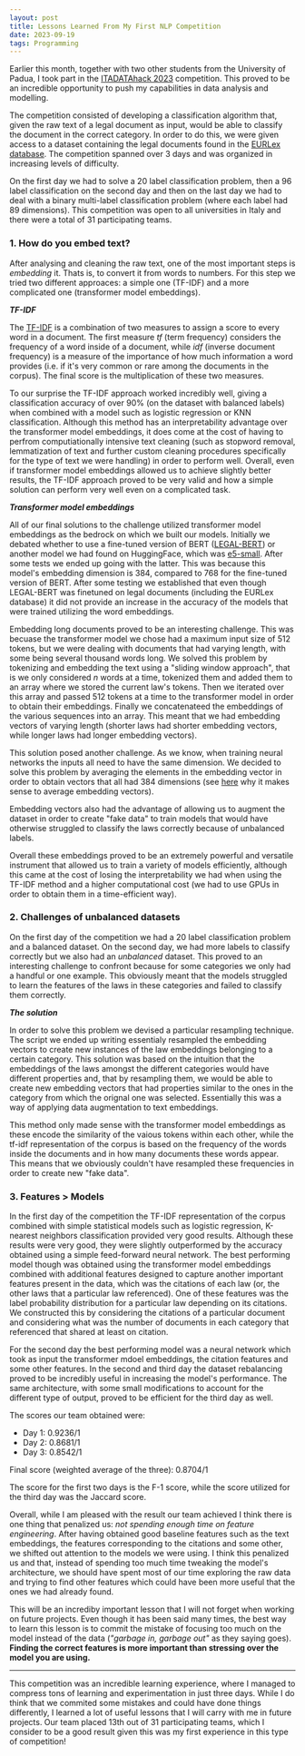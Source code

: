 ```yaml
---
layout: post
title: Lessons Learned From My First NLP Competition
date: 2023-09-19
tags: Programming
---
```


Earlier this month, together with two other students from the University of Padua, I took part in the [ITADATAhack 2023](https://journal.opendataplayground.com/ITADATAhack-2023/) competition. This proved to be an incredible opportunity to push my capabilities in data analysis and modelling. 

The competition consisted of developing a classification algorithm that, given the raw text of a legal document as input, would be able to classify the document in the correct category. In order to do this, we were given access to a dataset containing the legal documents found in the [EURLex database](https://eur-lex.europa.eu/collection/eu-law/legislation/recent.html). The competition spanned over 3 days and was organized in increasing levels of difficulty. 

On the first day we had to solve a 20 label classification problem, then a 96 label classification on the second day and then on the last day we had to deal with a binary multi-label classification problem (where each label had 89 dimensions). This competition was open to all universities in Italy and there were a total of 31 participating teams.

### 1. How do you embed text?
After analysing and cleaning the raw text, one of the most important steps is _embedding_ it. Thats is, to convert it from words to numbers. For this step we tried two different approaces: a simple one (TF-IDF) and a more complicated one (transformer model embeddings).

**_TF-IDF_**

The [TF-IDF](https://en.wikipedia.org/wiki/Tf%E2%80%93idf) is a combination of two measures to assign a score to every word in a document. The first measure _tf_ (term frequency) considers the frequency of a word inside of a document, while _idf_ (inverse document frequency) is a measure of the importance of how much information a word provides (i.e. if it's very common or rare among the documents in the corpus). The final score is the multiplication of these two measures. 

To our surprise the TF-IDF approach worked incredibly well, giving a classification accuracy of over 90% (on the dataset with balanced labels) when combined with a model such as logistic regression or KNN classification. Although this method has an interpretability advantage over the transformer model embeddings, it does come at the cost of having to perfrom computiationally intensive text cleaning (such as stopword removal, lemmatization of text and further custom cleaning procedures specifically for the type of text we were handling) in order to perform well. Overall, even if transformer model embeddings allowed us to achieve slightly better results, the TF-IDF approach proved to be very valid and how a simple solution can perform very well even on a complicated task.

**_Transformer model embeddings_**

All of our final solutions to the challenge utilized transformer model embeddings as the bedrock on which we built our models. Initially we debated whether to use a fine-tuned version of BERT ([LEGAL-BERT](https://huggingface.co/nlpaueb/legal-bert-base-uncased)) or another model we had found on HuggingFace, which was [e5-small](https://huggingface.co/intfloat/e5-small-v2). After some tests we ended up going with the latter. This was because this model's embedding dimension is 384, compared to 768 for the fine-tuned version of BERT. After some testing we established that even though LEGAL-BERT was finetuned on legal documents (including the EURLex database) it did not provide an increase in the accuracy of the models that were trained utilizing the word embeddings. 

Embedding long documents proved to be an interesting challenge. This was becuase the transformer model we chose had a maximum input size of 512 tokens, but we were dealing with documents that had varying length, with some being several thousand words long. We solved this problem by tokenizing and embedding the text using a "sliding window approach", that is we only considered _n_ words at a time, tokenized them and added them to an array where we stored the current law's tokens. Then we iterated over this array and passed 512 tokens at a time to the transformer model in order to obtain their embeddings. Finally we concatenateed the embeddings of the various sequences into an array. This meant that we had embedding vectors of varying length (shorter laws had shorter embedding vectors, while longer laws had longer embedding vectors). 

This solution posed another challenge. As we know, when training neural networks the inputs all need to have the same dimension. We decided to solve this problem by averaging the elements in the embedding vector in order to obtain vectors that all had 384 dimensions (see [here](https://datascience.stackexchange.com/questions/107462/why-does-averaging-word-embedding-vectors-exctracted-from-the-nn-embedding-laye) why it makes sense to average embedding vectors).

Embedding vectors also had the advantage of allowing us to augment the dataset in order to create "fake data" to train models that would have otherwise struggled to classify the laws correctly because of unbalanced labels. 

Overall these embeddings proved to be an extremely powerful and versatile instrument that allowed us to train a variety of models efficiently, although this came at the cost of losing the interpretability we had when using the TF-IDF method and a higher computational cost (we had to use GPUs in order to obtain them in a time-efficient way).

### 2. Challenges of unbalanced datasets

On the first day of the competition we had a 20 label classification problem and a balanced dataset. On the second day, we had more labels to classify correctly but we also had an _unbalanced_ dataset. This proved to an interesting challenge to confront because for some categories we only had a handful or one example. This obviously meant that the models struggled to learn the features of the laws in these categories and failed to classify them correctly. 

**_The solution_**

In order to solve this problem we devised a particular resampling technique. The script we ended up writing essentialy resampled the embedding vectors to create new instances of the law embeddings belonging to a certain category. This solution was based on the intuition that the embeddings of the laws amongst the different categories would have different properties and, that by resampling them, we would be able to create new embedding vectors that had properties similar to the ones in the category from which the orignal one was selected. Essentially this was a way of applying data augmentation to text embeddings.

This method only made sense with the transformer model embeddings as these encode the similarity of the vaious tokens within each other, while the tf-idf representation of the corpus is based on the frequency of the words inside the documents and in how many documents these words appear. This means that we obviously couldn't have resampled these frequencies in order to create new "fake data".

### 3. Features > Models

In the first day of the competition the TF-IDF representation of the corpus combined with simple statistical models such as logistic regression, K-nearest neighbors classification provided very good results. Although these results were very good, they were slightly outperformed by the accuracy obtained using a simple feed-forward neural network. The best performing model though was obtained using the transformer model embeddings combined with additional features designed to capture another important features present in the data, which was the citations of each law (or, the other laws that a particular law referenced). One of these features was the label probability distribution for a particular law depending on its citations. We constructed this by considering the citations of a particular document and considering what was the number of documents in each category that referenced that shared at least on citation.

For the second day the best performing model was a neural network which took as input the transformer mdoel embeddings, the citation features and some other features. In the second and third day the dataset rebalancing proved to be incredibly useful in increasing the model's performance. The same architecture, with some small modifications to account for the different type of output, proved to be efficient for the third day as well. 

The scores our team obtained were: 
- Day 1: 0.9236/1
- Day 2: 0.8681/1
- Day 3: 0.8542/1 

Final score (weighted average of the three): 0.8704/1

The score for the first two days is the F-1 score, while the score utilized for the third day was the Jaccard score.

Overall, while I am pleased with the result our team achieved I think there is one thing that penalized us: _not spending enough time on feature engineering_. After having obtained good baseline features such as the text embeddings, the features corresponding to the citations and some other, we shifted out attention to the models we were using. I think this penalized us and that, instead of spending too much time tweaking the model's architecture, we should have spent most of our time exploring the raw data and trying to find other features which could have been more useful that the ones we had already found. 

This will be an incrediby important lesson that I will not forget when working on future projects. Even though it has been said many times, the best way to learn this lesson is to commit the mistake of focusing too much on the model instead of the data (_"garbage in, garbage out"_ as they saying goes). **Finding the correct features is more important than stressing over the model you are using.**

---

This competition was an incredible learning experience, where I managed to compress tons of learning and experimentation in just three days. While I do think that we commited some mistakes and could have done things differently, I learned a lot of useful lessons that I will carry with me in future projects. Our team placed 13th out of 31 participating teams, which I consider to be a good result given this was my first experience in this type of competition!